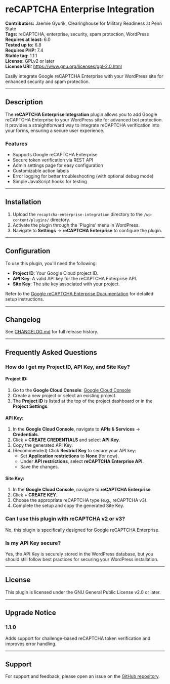 # reCAPTCHA Enterprise Integration

**Contributors:** Jaemie Gyurik, Clearinghouse for Military Readiness at Penn State  
**Tags:** reCAPTCHA, enterprise, security, spam protection, WordPress  
**Requires at least:** 6.0  
**Tested up to:** 6.8  
**Requires PHP:** 7.4  
**Stable tag:** 1.1.1  
**License:** GPLv2 or later  
**License URI:** https://www.gnu.org/licenses/gpl-2.0.html

Easily integrate Google reCAPTCHA Enterprise with your WordPress site for enhanced security and spam protection.

---

## Description

The **reCAPTCHA Enterprise Integration** plugin allows you to add Google reCAPTCHA Enterprise to your WordPress site for advanced bot protection. It provides a straightforward way to integrate reCAPTCHA verification into your forms, ensuring a secure user experience.

### Features

- Supports Google reCAPTCHA Enterprise
- Secure token verification via REST API
- Admin settings page for easy configuration
- Customizable action labels
- Error logging for better troubleshooting (with optional debug mode)
- Simple JavaScript hooks for testing

---

## Installation

1. Upload the `recaptcha-enterprise-integration` directory to the `/wp-content/plugins/` directory.
2. Activate the plugin through the 'Plugins' menu in WordPress.
3. Navigate to **Settings** → **reCAPTCHA Enterprise** to configure the plugin.

---

## Configuration

To use this plugin, you'll need the following:

- **Project ID**: Your Google Cloud project ID.
- **API Key**: A valid API key for the reCAPTCHA Enterprise API.
- **Site Key**: The site key associated with your project.

Refer to the [Google reCAPTCHA Enterprise Documentation](https://cloud.google.com/recaptcha-enterprise/docs) for detailed setup instructions.

---

## Changelog

See [CHANGELOG.md](./CHANGELOG.md) for full release history.

---

## Frequently Asked Questions

### How do I get my Project ID, API Key, and Site Key?

#### **Project ID:**

1. Go to the **Google Cloud Console**: [Google Cloud Console](https://console.cloud.google.com/)
2. Create a new project or select an existing project.
3. The **Project ID** is listed at the top of the project dashboard or in the **Project Settings**.

#### **API Key:**

1. In the **Google Cloud Console**, navigate to **APIs & Services** → **Credentials**.
2. Click **+ CREATE CREDENTIALS** and select **API Key**.
3. Copy the generated API Key.
4. (Recommended) Click **Restrict Key** to secure your API key:
   - Set **Application restrictions** to **None** (for now).
   - Under **API restrictions**, select **reCAPTCHA Enterprise API**.
   - Save the changes.

#### **Site Key:**

1. In the **Google Cloud Console**, navigate to **reCAPTCHA Enterprise**.
2. Click **+ CREATE KEY**.
3. Choose the appropriate reCAPTCHA type (e.g., reCAPTCHA v3).
4. Complete the setup and copy the generated Site Key.

### Can I use this plugin with reCAPTCHA v2 or v3?

No, this plugin is specifically designed for Google reCAPTCHA Enterprise.

### Is my API Key secure?

Yes, the API Key is securely stored in the WordPress database, but you should still follow best practices for securing your WordPress installation.

---

## License

This plugin is licensed under the GNU General Public License v2.0 or later.

---

## Upgrade Notice

### 1.1.0

Adds support for challenge-based reCAPTCHA token verification and improves error handling.

---

## Support

For support and feedback, please open an issue on the [GitHub repository](https://github.com/CMFR/recaptcha-enterprise-integration).
